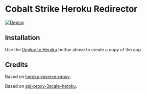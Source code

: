# Cobalt Strike Heroku Redirector

[![Deploy](https://www.herokucdn.com/deploy/button.png)](https://heroku.com/deploy)

## Installation

Use the [Deploy to Heroku](https://heroku.com/deploy) button above to create a copy of the app.

## Credits

Based on [heroku-reverse-proxy](https://github.com/octoberswimmer/heroku-reverse-proxy).

Based on [api-proxy-3scale-heroku](https://github.com/Taytay/api-proxy-3scale-heroku).
